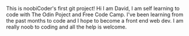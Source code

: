 This is noobiCoder's first git project!
Hi I am David, I am self learning to code with The Odin Poject and Free Code Camp. I've been learning from the past months to code and I hope to become a front end web dev. I am really noob to coding and all the help is welcome.
